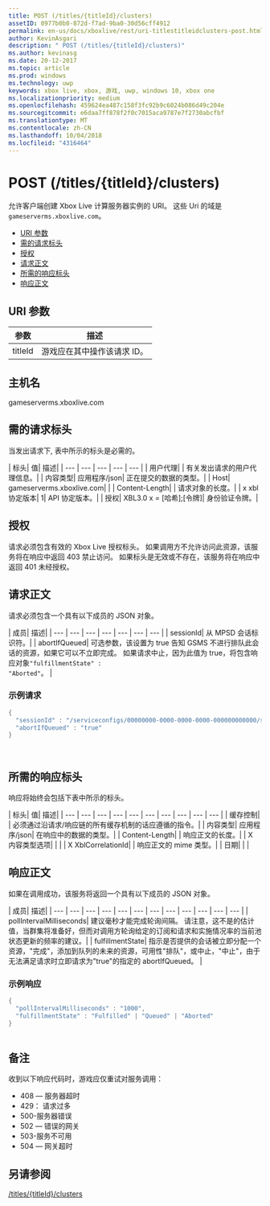 ```yaml
---
title: POST (/titles/{titleId}/clusters)
assetID: 0977b0b0-872d-f7ad-9ba0-30d56cff4912
permalink: en-us/docs/xboxlive/rest/uri-titlestitleidclusters-post.html
author: KevinAsgari
description: " POST (/titles/{titleId}/clusters)"
ms.author: kevinasg
ms.date: 20-12-2017
ms.topic: article
ms.prod: windows
ms.technology: uwp
keywords: xbox live, xbox, 游戏, uwp, windows 10, xbox one
ms.localizationpriority: medium
ms.openlocfilehash: 459624ea487c158f3fc92b9c6024b086d49c204e
ms.sourcegitcommit: e6daa7ff878f2f0c7015aca9787e7f2730abcfbf
ms.translationtype: MT
ms.contentlocale: zh-CN
ms.lasthandoff: 10/04/2018
ms.locfileid: "4316464"
---
```

# <a name="post-titlestitleidclusters"></a>POST (/titles/{titleId}/clusters)
允许客户端创建 Xbox Live 计算服务器实例的 URI。 这些 Uri 的域是`gameserverms.xboxlive.com`。
 
  * [URI 参数](#ID4EX)
  * [需的请求标头](#ID4EGB)
  * [授权](#ID4ELD)
  * [请求正文](#ID4EWD)
  * [所需的响应标头](#ID4EZE)
  * [响应正文](#ID4E5G)
 
<a id="ID4EX"></a>

 
## <a name="uri-parameters"></a>URI 参数
 
| 参数| 描述| 
| --- | --- | 
| titleId| 游戏应在其中操作该请求 ID。| 
  
<a id="ID5EG"></a>

 
## <a name="host-name"></a>主机名

gameserverms.xboxlive.com
 
<a id="ID4EGB"></a>

 
## <a name="required-request-headers"></a>需的请求标头
 
当发出请求下, 表中所示的标头是必需的。
 
| 标头| 值| 描述| 
| --- | --- | --- | --- | --- | 
| 用户代理|  | 有关发出请求的用户代理信息。| 
| 内容类型| 应用程序/json| 正在提交的数据的类型。| 
| Host| gameserverms.xboxlive.com|  | 
| Content-Length|  | 请求对象的长度。| 
| x xbl 协定版本| 1| API 协定版本。| 
| 授权| XBL3.0 x = [哈希];[令牌]| 身份验证令牌。| 
  
<a id="ID4ELD"></a>

 
## <a name="authorization"></a>授权
 
请求必须包含有效的 Xbox Live 授权标头。 如果调用方不允许访问此资源，该服务将在响应中返回 403 禁止访问。 如果标头是无效或不存在，该服务将在响应中返回 401 未经授权。
  
<a id="ID4EWD"></a>

 
## <a name="request-body"></a>请求正文
 
请求必须包含一个具有以下成员的 JSON 对象。
 
| 成员| 描述| 
| --- | --- | --- | --- | --- | --- | --- | 
| sessionId| 从 MPSD 会话标识符。| 
| abortIfQueued| 可选参数，该设置为 true 告知 GSMS 不进行排队此会话的资源，如果它可以不立即完成。 如果请求中止，因为此值为 true，将包含响应对象<code>"fulfillmentState" : "Aborted"</code>。 | 
 
<a id="ID4ERE"></a>

 
### <a name="sample-request"></a>示例请求
 

```cpp
{
  "sessionId" : "/serviceconfigs/00000000-0000-0000-0000-000000000000/sessiontemplates/quick/session/scott1",
  "abortIfQueued" : "true"
}

      
```

   
<a id="ID4EZE"></a>

 
## <a name="required-response-headers"></a>所需的响应标头
 
响应将始终会包括下表中所示的标头。
 
| 标头| 值| 描述| 
| --- | --- | --- | --- | --- | --- | --- | --- | --- | --- | 
| 缓存控制|  | 必须通过沿请求/响应链的所有缓存机制的话应遵循的指令。| 
| 内容类型| 应用程序/json| 在响应中的数据的类型。| 
| Content-Length|  | 响应正文的长度。| 
| X 内容类型选项|  |  | 
| X XblCorrelationId|  | 响应正文的 mime 类型。| 
| 日期|  |  | 
  
<a id="ID4E5G"></a>

 
## <a name="response-body"></a>响应正文
 
如果在调用成功，该服务将返回一个具有以下成员的 JSON 对象。
 
| 成员| 描述| 
| --- | --- | --- | --- | --- | --- | --- | --- | --- | --- | --- | --- | 
| pollIntervalMilliseconds| 建议毫秒才能完成轮询间隔。 请注意，这不是的估计值，当群集将准备好，但而对调用方轮询给定的订阅和请求和实施情况率的当前池状态更新的频率的建议。| 
| fulfillmentState| 指示是否提供的会话被立即分配一个资源，"完成"，添加到队列的未来的资源，可用性"排队"，或中止，"中止"，由于无法满足请求时立即请求为"true"的指定的 abortIfQueued。 | 
 
<a id="ID4EWH"></a>

 
### <a name="sample-response"></a>示例响应
 

```cpp
{
  "pollIntervalMilliseconds" : "1000",
  "fulfillmentState" : "Fulfilled" | "Queued" | "Aborted"
}
      
```

   
<a id="remarks"></a>

 
## <a name="remarks"></a>备注
 
收到以下响应代码时，游戏应仅重试对服务调用：
 
   * 408 — 服务器超时
   * 429： 请求过多
   * 500-服务器错误
   * 502 — 错误的网关
   * 503-服务不可用
   * 504 — 网关超时
   
<a id="ID4EFBAC"></a>

 
## <a name="see-also"></a>另请参阅
 [/titles/{titleId}/clusters](uri-titlestitleidclusters.md)

  